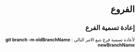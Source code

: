 <div dir=rtl>

# الفروع
## إعادة تسمية الفرع
لأعادة تسمية فرع  نتبع الامر التالي : 
**git branch -m   oldBranchName newBranchName**
</div>